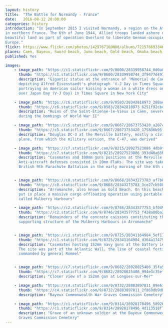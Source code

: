```yaml
---
layout: history
title:  "The Battle for Normandy - France"
date:   2016-08-12 20:00:00
categories: history
introduction: "In September 2015 I visited Normandy, a region on the Atlantic Ocean
in northern France. The 6th of June 1944, Allied troops landed ashore on this
beautiful land as part of operation Overlord to liberate German-occupied Wester 
Europe."
flickr: https://www.flickr.com/photos/142976716@N08/albums/72157669334612003
places: Caen, Bayeux, Sword beach, Juno beach, Gold beach, Omaha beach, Utah beach
published: Yes

images:
    - image_path: "https://c1.staticflickr.com/9/8600/28339958744_0d0a8fb08f_h.jpg"
      thumb: "https://c1.staticflickr.com/9/8600/28339958744_3f9477d493_m.jpg"
      description: "Gigantic statue at the entrance of 'Mémorial de Caen', 
      depicting Alfred Eisenstaedt's photograph 'V-J Day in Times Square',
      portraying an American sailor kissing a woman in a white dress on Victory
      over Japan Day (V-J Day) in Times Square in New York City"

    - image_path: "https://c6.staticflickr.com/9/8583/28342818973_288ae75876_h.jpg"
      thumb: "https://c6.staticflickr.com/9/8583/28342818973_6251f92cbd_m.jpg"
      description: "Ruins of the Saint-Étienne-le-Vieux in Caen, severely damaged 
      during the bombings of World War II"

    - image_path: "https://c5.staticflickr.com/9/8667/28673753420_a207c8cd88_h.jpg"
      thumb: "https://c5.staticflickr.com/9/8667/28673753420_175836b95f_m.jpg"
      description: "Douglas DC-3 at the Merville battery, mostly a civil transport 
      plane, from which the military version, the C-47, was derived"

    - image_path: "https://c7.staticflickr.com/9/8215/28927523086_4db9f4c4c0_h.jpg"
      thumb: "https://c7.staticflickr.com/9/8215/28927523086_393d40a65b_m.jpg"
      description: "Casemates and 100mm guns positions at the Merville battery. 
      Anti-aircraft defenses consisted in 20mm FlaKs. The site was taken by the
      British 9th Parachute Battalion in the early morning of the 6th of June 1944"


    - image_path: "https://c8.staticflickr.com/9/8668/28343273783_af7b875033_h.jpg"
      thumb: "https://c8.staticflickr.com/9/8668/28343273783_3ce27cb508_m.jpg"
      description: "Arromanche, also known as Gold Beach. On this beach the Allied
      put in place a massive cargo offloading operation using portable harbours 
      called Mulberry Harbours"

    - image_path: "https://c2.staticflickr.com/9/8746/28343577753_bf049421df_h.jpg"
      thumb: "https://c2.staticflickr.com/9/8746/28343577753_f428a80ba2_m.jpg"
      description: "Remainders of the concrete caissons constituting the 
      supporting structure of the Mulberry Harbours in Arromanche"


    - image_path: "https://c1.staticflickr.com/9/8725/28341164984_5ef17ba240_h.jpg"
      thumb: "https://c1.staticflickr.com/9/8725/28341164984_d364a17475_m.jpg"
      description: "Casemates hosting 152mm navy guns at the battery in Longues-sur-Mer.
      The site was part of the Atlantic Wall, the line of coastal fortifications
      commanded by general Rommel"


    - image_path: "https://c7.staticflickr.com/9/8682/28928025406_35fa50cc3b_h.jpg"
      thumb: "https://c7.staticflickr.com/9/8682/28928025406_994e3c35ef_m.jpg"
      description: "Closer view of a 152mm gun at Longues-sur-Mer"

    - image_path: "https://c4.staticflickr.com/9/8732/28883897811_89e61faaff_h.jpg"
      thumb: "https://c4.staticflickr.com/9/8732/28883897811_2f869db9db_m.jpg"
      description: "Bayeux Commonwealth War Graves Commission Cemetery"

    - image_path: "https://c1.staticflickr.com/9/8314/28928178496_58926245ab_h.jpg"
      thumb: "https://c1.staticflickr.com/9/8314/28928178496_4d113518f7_m.jpg"
      description: "Grave of an unknown soldier at the Bayeux Commonwealth War 
      Graves Commission Cemetery" 
---
```




